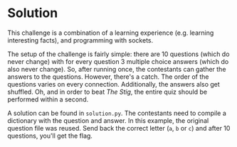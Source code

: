 # Solution
<!-- optionally include any relevant solution files in this folder -->
This challenge is a combination of a learning experience (e.g. learning interesting facts), and programming with sockets.

The setup of the challenge is fairly simple: there are 10 questions (which do never change) with for every question 3 multiple choice answers (which do also never change). So, after running once, the contestants can gather the answers to the questions. However, there's a catch. The order of the questions varies on every connection. Additionally, the answers also get shuffled. Oh, and in order to beat *The Stig*, the entire quiz should be performed within a second.

A solution can be found in `solution.py`. The contestants need to compile a dictionary with the question and answer. In this example, the original question file was reused. Send back the correct letter (`a`, `b` or `c`) and after 10 questions, you'll get the flag.